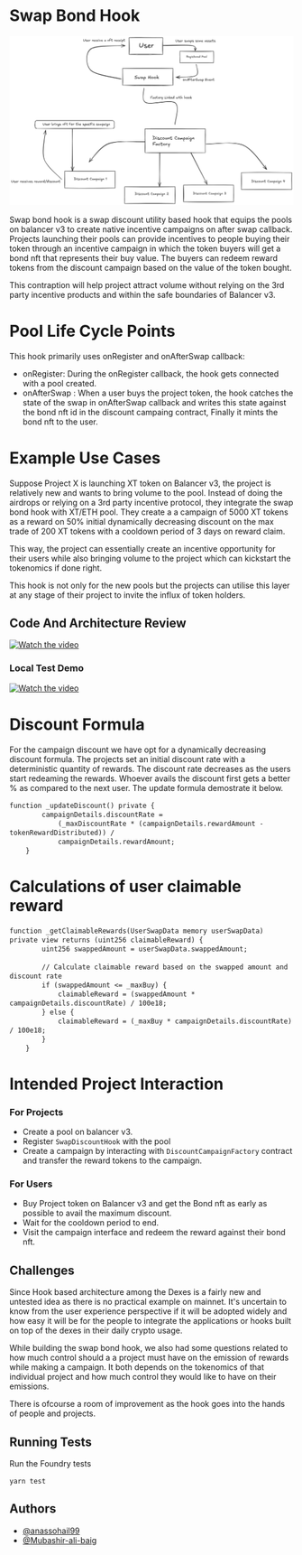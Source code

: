 # Swap Bond Hook

![Architecture](images/Architecture.png)

Swap bond hook is a swap discount utility based hook that equips the pools on balancer v3 to create native incentive campaigns on after swap callback. Projects launching their pools can provide incentives to people buying their token through an incentive campaign in which the token buyers will get a bond nft that represents their buy value. The buyers can redeem reward tokens from the discount campaign based on the value of the token bought.

This contraption will help project attract volume without relying on the 3rd party incentive products and within the safe boundaries of Balancer v3.

# Pool Life Cycle Points

This hook primarily uses onRegister and onAfterSwap callback:

- onRegister: During the onRegister callback, the hook gets connected with a pool created.
- onAfterSwap : When a user buys the project token, the hook catches the state of the swap in onAfterSwap callback and writes this state against the bond nft id in the discount campaing contract, Finally it mints the bond nft to the user.

# Example Use Cases

Suppose Project X is launching XT token on Balancer v3, the project is relatively new and wants to bring volume to the pool. Instead of doing the airdrops or relying on a 3rd party incentive protocol, they integrate the swap bond hook with XT/ETH pool. They create a a campaign of 5000 XT tokens as a reward on 50% initial dynamically decreasing discount on the max trade of 200 XT tokens with a cooldown period of 3 days on reward claim.

This way, the project can essentially create an incentive opportunity for their users while also bringing volume to the project which can kickstart the tokenomics if done right.

This hook is not only for the new pools but the projects can utilise this layer at any stage of their project to invite the influx of token holders.

## Code And Architecture Review

[![Watch the video](https://img.youtube.com/vi/eEBEvTei99s/maxresdefault.jpg)](https://youtu.be/eEBEvTei99s)

### Local Test Demo

[![Watch the video](https://img.youtube.com/vi/y_DcclWcuHk/maxresdefault.jpg)](https://youtu.be/y_DcclWcuHk)

# Discount Formula

For the campaign discount we have opt for a dynamically decreasing discount formula. The projects set an initial discount rate with a deterministic quantity of rewards. The discount rate decreases as the users start redeaming the rewards. Whoever avails the discount first gets a better % as compared to the next user. The update formula demostrate it below.

```
function _updateDiscount() private {
        campaignDetails.discountRate =
            (_maxDiscountRate * (campaignDetails.rewardAmount - tokenRewardDistributed)) /
            campaignDetails.rewardAmount;
    }
```

# Calculations of user claimable reward

```
function _getClaimableRewards(UserSwapData memory userSwapData) private view returns (uint256 claimableReward) {
        uint256 swappedAmount = userSwapData.swappedAmount;

        // Calculate claimable reward based on the swapped amount and discount rate
        if (swappedAmount <= _maxBuy) {
            claimableReward = (swappedAmount * campaignDetails.discountRate) / 100e18;
        } else {
            claimableReward = (_maxBuy * campaignDetails.discountRate) / 100e18;
        }
    }

```

# Intended Project Interaction

### For Projects

- Create a pool on balancer v3.
- Register `SwapDiscountHook` with the pool
- Create a campaign by interacting with `DiscountCampaignFactory` contract and transfer the reward tokens to the campaign.

### For Users

- Buy Project token on Balancer v3 and get the Bond nft as early as possible to avail the maximum discount.
- Wait for the cooldown period to end.
- Visit the campaign interface and redeem the reward against their bond nft.

## Challenges

Since Hook based architecture among the Dexes is a fairly new and untested idea as there is no practical example on mainnet. It's uncertain to know from the user experience perspective if it will be adopted widely and how easy it will be for the people to integrate the applications or hooks built on top of the dexes in their daily crypto usage.

While building the swap bond hook, we also had some questions related to how much control should a a project must have on the emission of rewards while making a campaign. It both depends on the tokenomics of that individual project and how much control they would like to have on their emissions.

There is ofcourse a room of improvement as the hook goes into the hands of people and projects.

## Running Tests

Run the Foundry tests

```
yarn test

```

## Authors

- [@anassohail99](https://www.github.com/anassohail99)
- [@Mubashir-ali-baig](https://github.com/Mubashir-ali-baig)
